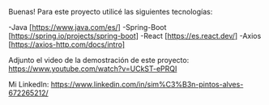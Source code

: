 Buenas! 
Para este proyecto utilicé las siguientes tecnologías:

-Java [https://www.java.com/es/]
-Spring-Boot [https://spring.io/projects/spring-boot]
-React [https://es.react.dev/]
-Axios [https://axios-http.com/docs/intro]

Adjunto el video de la demostración de este proyecto: https://www.youtube.com/watch?v=UCkST-ePRQI

Mi LinkedIn: https://www.linkedin.com/in/sim%C3%B3n-pintos-alves-672265212/
